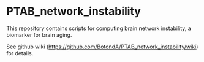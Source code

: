 # PTAB_network_instability
This repository contains scripts for computing brain network instability, a biomarker for brain aging.

See github wiki (https://github.com/BotondA/PTAB_network_instability/wiki) for details.
